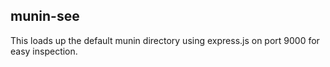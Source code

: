 munin-see
----------------------------

This loads up the default munin directory using express.js on port 9000 for easy inspection.
